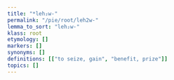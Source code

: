```yaml
---
title: "*leh₂w-"
permalink: "/pie/root/leh2w-"
lemma_to_sort: "leh₂w-"
klass: root
etymology: []
markers: []
synonyms: []
definitions: [["to seize, gain", "benefit, prize"]]
topics: []
---
```

